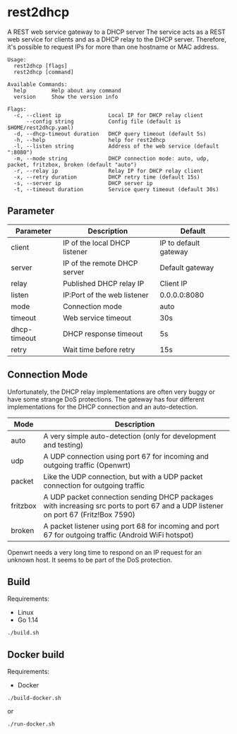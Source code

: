 # rest2dhcp


A REST web service gateway to a DHCP server
The service acts as a REST web service for clients and as a DHCP relay to the DHCP server.
Therefore, it's possible to request IPs for more than one hostname or MAC address.
```
Usage:
  rest2dhcp [flags]
  rest2dhcp [command]

Available Commands:
  help        Help about any command
  version     Show the version info

Flags:
  -c, --client ip               Local IP for DHCP relay client
      --config string           Config file (default is $HOME/rest2dhcp.yaml)
  -d, --dhcp-timeout duration   DHCP query timeout (default 5s)
  -h, --help                    help for rest2dhcp
  -l, --listen string           Address of the web service (default ":8080")
  -m, --mode string             DHCP connection mode: auto, udp, packet, fritzbox, broken (default "auto")
  -r, --relay ip                Relay IP for DHCP relay client
  -x, --retry duration          DHCP retry time (default 15s)
  -s, --server ip               DHCP server ip
  -t, --timeout duration        Service query timeout (default 30s)
```

## Parameter

| Parameter      | Description                          | Default         |
|--------------|--------------------------------|-----------------|
| client       | IP of the local DHCP listener  | IP to default gateway       |
| server       | IP of the remote DHCP server   | Default gateway |
| relay        | Published DHCP relay IP        | Client IP       |
| listen       | IP:Port of the web listener    | 0.0.0.0:8080    |
| mode         | Connection mode                | auto            |
| timeout      | Web service timeout            | 30s             |
| dhcp-timeout | DHCP response timeout          | 5s             |
| retry        | Wait time before retry         | 15s             |


## Connection Mode

Unfortunately, the DHCP relay implementations are often very buggy or have some strange DoS protections.
The gateway has four different implementations for the DHCP connection and an auto-detection.

| Mode      | Description                               |
|-----------|-------------------------------------------|
| auto      | A very simple auto-detection (only for development and testing) |
| udp       | A UDP connection using port 67 for incoming and outgoing traffic (Openwrt) |
| packet    | Like the UDP connection, but with a UDP packet connection for outgoing traffic |
| fritzbox  | A UDP packet connection sending DHCP packages with increasing src ports to port 67 and a UDP listener on port 67 (Fritz!Box 7590) |   
| broken    | A packet listener using port 68 for incoming and port 67 for outgoing traffic (Android WiFi hotspot) |

Openwrt needs a very long time to respond on an IP request for an unknown host. It seems to be part of the DoS protection.

## Build

Requirements:
* Linux
* Go 1.14 

```
./build.sh
```

## Docker build

Requirements:
* Docker

```
./build-docker.sh
```
or
```
./run-docker.sh
```

